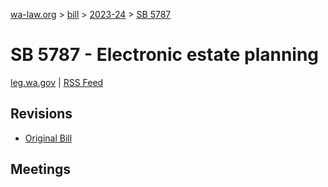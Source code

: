 [wa-law.org](/) > [bill](/bill/) > [2023-24](/bill/2023-24/) > [SB 5787](/bill/2023-24/sb/5787/)

# SB 5787 - Electronic estate planning
[leg.wa.gov](https://app.leg.wa.gov/billsummary?BillNumber=5787&Year=2023&Initiative=false) | [RSS Feed](./rss.xml)

## Revisions
* [Original Bill](1/)

## Meetings